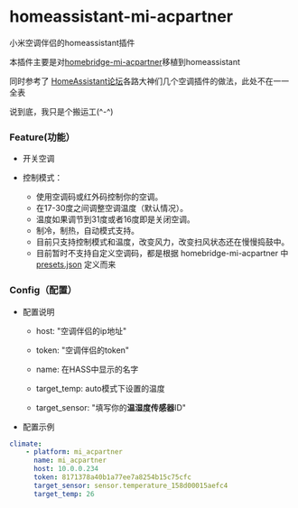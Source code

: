 # homeassistant-mi-acpartner

小米空调伴侣的homeassistant插件

本插件主要是对[homebridge-mi-acpartner](https://github.com/LASER-Yi/homebridge-mi-acpartner)移植到homeassistant

同时参考了 [HomeAssistant论坛](https://bbs.hassbian.com/)各路大神们几个空调插件的做法，此处不在一一全表

说到底，我只是个搬运工(^-^)
### Feature(功能）

* 开关空调

* 控制模式：

  - 使用空调码或红外码控制你的空调。
  - 在17-30度之间调整空调温度（默认情况）。
  - 温度如果调节到31度或者16度即是关闭空调。
  - 制冷，制热，自动模式支持。
  - 目前只支持控制模式和温度，改变风力，改变扫风状态还在慢慢捣鼓中。
  - 目前暂时不支持自定义空调码，都是根据 homebridge-mi-acpartner 中 [presets.json](https://github.com/LASER-Yi/homebridge-mi-acpartner/blob/master/presets.json) 定义而来

### Config（配置）
* 配置说明

    * host: "空调伴侣的ip地址"

    * token: "空调伴侣的token"

    * name: 在HASS中显示的名字

    * target_temp: auto模式下设置的温度

    * target_sensor: "填写你的**温湿度传感器**ID"

* 配置示例

```yaml
climate:
    - platform: mi_acpartner
      name: mi_acpartner
      host: 10.0.0.234
      token: 8171378a40b1a77ee7a8254b15c75cfc
      target_sensor: sensor.temperature_158d00015aefc4
      target_temp: 26
```


